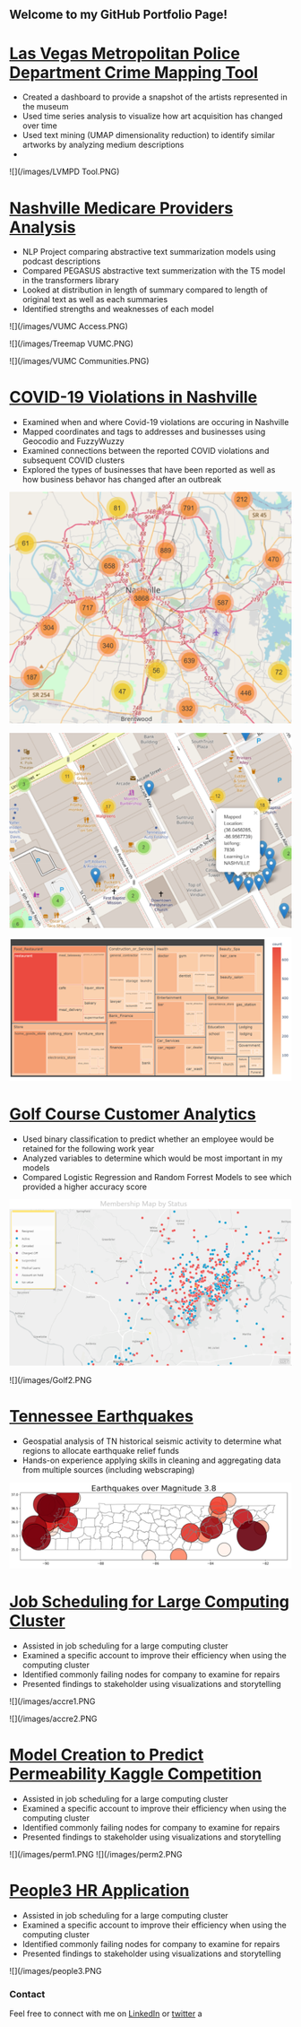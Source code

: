 


## Welcome to my GitHub Portfolio Page!

# [Las Vegas Metropolitan Police Department Crime Mapping Tool](https://alvinwendt.shinyapps.io/LVMPD_Crime_Mapping_Tool/)
- Created a dashboard to provide a snapshot of the artists represented in the museum
- Used time series analysis to visualize how art acquisition has changed over time
- Used text mining (UMAP dimensionality reduction) to identify similar artworks by analyzing medium descriptions
- 
![](/images/LVMPD Tool.PNG)

# [Nashville Medicare Providers Analysis](https://sites.google.com/view/nashvilleprovidersds4/home?authuser=0)
- NLP Project comparing abstractive text summarization models using podcast descriptions
- Compared PEGASUS abstractive text summerization with the T5 model in the transformers library
- Looked at distribution in length of summary compared to length of original text as well as each summaries 
- Identified strengths and weaknesses of each model

![](/images/VUMC Access.PNG)

![](/images/Treemap VUMC.PNG)

![](/images/VUMC Communities.PNG)

# [COVID-19 Violations in Nashville]()
- Examined when and where Covid-19 violations are occuring in Nashville
- Mapped coordinates and tags to addresses and businesses using Geocodio and FuzzyWuzzy
- Examined connections between the reported COVID violations and subsequent COVID clusters
- Explored the types of businesses that have been reported as well as how business behavor has changed after an outbreak

![](/images/ClusterMap.PNG)

![](/images/zoomed.PNG)

![](/images/heatmapCOVID.PNG)

# [Golf Course Customer Analytics]()
- Used binary classification to predict whether an employee would be retained for the following work year
- Analyzed variables to determine which would be most important in my models
- Compared Logistic Regression and Random Forrest Models to see which provided a higher accuracy score

![](/images/Golf1.PNG)

![](/images/Golf2.PNG

# [Tennessee Earthquakes]()
- Geospatial analysis of TN historical seismic activity to determine what regions to allocate earthquake relief funds
- Hands-on experience applying skills in cleaning and aggregating data from multiple sources (including webscraping)

![](/images/Capture.PNG)

# [Job Scheduling for Large Computing Cluster]()
- Assisted in job scheduling for a large computing cluster
- Examined a specific account to improve their efficiency when using the computing cluster
- Identified commonly failing nodes for company to examine for repairs
- Presented findings to stakeholder using visualizations and storytelling

![](/images/accre1.PNG

![](/images/accre2.PNG

# [Model Creation to Predict Permeability Kaggle Competition](https://www.kaggle.com/c/nsspermeability/leaderboard)
- Assisted in job scheduling for a large computing cluster
- Examined a specific account to improve their efficiency when using the computing cluster
- Identified commonly failing nodes for company to examine for repairs
- Presented findings to stakeholder using visualizations and storytelling

![](/images/perm1.PNG
![](/images/perm2.PNG

# [People3 HR Application](https://alvinwendt.shinyapps.io/People3_Census_Nashville/)
- Assisted in job scheduling for a large computing cluster
- Examined a specific account to improve their efficiency when using the computing cluster
- Identified commonly failing nodes for company to examine for repairs
- Presented findings to stakeholder using visualizations and storytelling

![](/images/people3.PNG


### Contact

Feel free to connect with me on [LinkedIn](https://www.linkedin.com/in/alvinwendt/) or [twitter](https://twitter.com/alvinwendt) a
